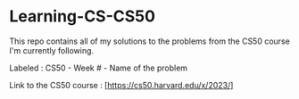 # Learning-CS-CS50

This repo contains all of my solutions to the problems from the CS50 course I'm currently following. 

Labeled : CS50 - Week # - Name of the problem

Link to the CS50 course : [https://cs50.harvard.edu/x/2023/]
